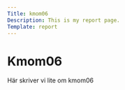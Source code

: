 ```yaml
---
Title: kmom06
Description: This is my report page.
Template: report
---
```


Kmom06
==========================

Här skriver vi lite om kmom06
